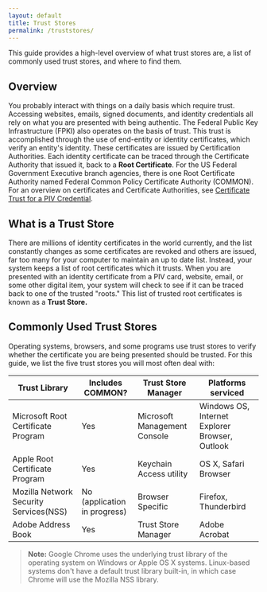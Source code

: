 ```yaml
---
layout: default
title: Trust Stores
permalink: /truststores/
---
```


This guide provides a high-level overview of what trust stores are, a list of commonly used trust stores, and where to find them.

## Overview
You probably interact with things on a daily basis which require trust.  Accessing websites, emails, signed documents, and identity credentials all rely on what you are presented with being authentic.  The Federal Public Key Infrastructure (FPKI) also operates on the basis of trust.  This trust is accomplished through the use of end-entity or identity certificates, which verify an entity's identity.  These certificates are issued by Certification Authorities.  Each identity certificate can be traced through the Certificate Authority that issued it, back to a **Root Certificate**.  For the US Federal Government Executive branch agencies, there is one Root Certificate Authority named Federal Common Policy Certificate Authority (COMMON).  For an overview on certificates and Certificate Authorities, see [Certificate Trust for a PIV Credential](http://gsa.github.io/piv-guides/pivcertchains/).

## What is a Trust Store
There are millions of identity certificates in the world currently, and the list constantly changes as some certificates are revoked and others are issued, far too many for your computer to maintain an up to date list.  Instead,  your system keeps a list of root certificates which it trusts.  When you are presented with an identity certificate from a PIV card, website, email, or some other digital item, your system will check to see if it can be traced back to one of the trusted "roots."  This list of trusted root certificates is known as a **Trust Store.**

## Commonly Used Trust Stores
Operating systems, browsers, and some programs use trust stores to verify whether the certificate you are being presented should be trusted.  For this guide, we list the five trust stores you will most often deal with:

Trust Library|Includes COMMON?|Trust Store Manager|Platforms serviced
---|---|---|---
Microsoft Root Certificate Program|Yes|Microsoft Management Console|Windows OS, Internet Explorer Browser, Outlook
Apple Root Certificate Program|Yes|Keychain Access utility|OS X, Safari Browser
Mozilla Network Security Services(NSS)|No (application in progress)|Browser Specific|Firefox, Thunderbird
Adobe Address Book|Yes|Trust Store Manager|Adobe Acrobat

>**Note:** Google Chrome uses the underlying trust library of the operating system on Windows or Apple OS X systems.  Linux-based systems don't have a default trust library built-in, in which case Chrome will use the Mozilla NSS library.
<!-- TODO: Add information on trust store management suggestions.  Include all: microsoft, nss, java, etc -->
